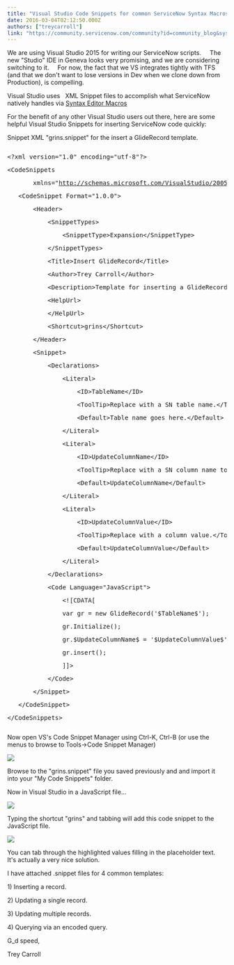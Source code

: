 ```yaml
---
title: "Visual Studio Code Snippets for common ServiceNow Syntax Macros"
date: 2016-03-04T02:12:50.000Z
authors: ["treycarroll"]
link: "https://community.servicenow.com/community?id=community_blog&sys_id=4faca625dbd0dbc01dcaf3231f961997"
---
```

<p>We are using Visual Studio 2015 for writing our ServiceNow scripts.     The new "Studio" IDE in Geneva looks very promising, and we are considering switching to it.     For now, the fact that we VS integrates tightly with TFS (and that we don't want to lose versions in Dev when we clone down from Production), is compelling. </p><p></p><p>Visual Studio uses   XML Snippet files to accomplish what ServiceNow natively handles via <a title="ki.servicenow.com/index.php?title=Using_the_Syntax_Editor#Using_Script_Macros&gsc.tab=0" href="http://wiki.servicenow.com/index.php?title=Using_the_Syntax_Editor#Using_Script_Macros&amp;gsc.tab=0">Syntax Editor Macros</a></p><p></p><p>For the benefit of any other Visual Studio users out there, here are some helpful Visual Studio Snippets for inserting ServiceNow code quickly:</p><p></p><p>Snippet XML "grins.snippet" for the insert a GlideRecord template.</p><pre __default_attr="xml" __jive_macro_name="code" class="jive_macro_code jive_text_macro _jivemacro_uid_14570336294128969" data-renderedposition="180.8000030517578_8_1193_705" jivemacro_uid="_14570336294128969"><p>&lt;?xml version="1.0" encoding="utf-8"?&gt;</p><p>&lt;CodeSnippets</p><p><span>       xmlns="</span><a title="" _jive_internal="true" href="/schemas.microsoft.com/VisualStudio/2005/CodeSnippet" rel="nofollow" target="_blank">http://schemas.microsoft.com/VisualStudio/2005/CodeSnippet</a><span>"&gt;</span></p><p>   &lt;CodeSnippet Format="1.0.0"&gt;</p><p>       &lt;Header&gt;</p><p>           &lt;SnippetTypes&gt;</p><p>               &lt;SnippetType&gt;Expansion&lt;/SnippetType&gt;</p><p>           &lt;/SnippetTypes&gt;</p><p>           &lt;Title&gt;Insert GlideRecord&lt;/Title&gt;</p><p>           &lt;Author&gt;Trey Carroll&lt;/Author&gt;</p><p>           &lt;Description&gt;Template for inserting a GlideRecord record&lt;/Description&gt;</p><p>           &lt;HelpUrl&gt;</p><p>           &lt;/HelpUrl&gt;</p><p>           &lt;Shortcut&gt;grins&lt;/Shortcut&gt;</p><p>       &lt;/Header&gt;</p><p>       &lt;Snippet&gt;</p><p>           &lt;Declarations&gt;</p><p>               &lt;Literal&gt;</p><p>                   &lt;ID&gt;TableName&lt;/ID&gt;</p><p>                   &lt;ToolTip&gt;Replace with a SN table name.&lt;/ToolTip&gt;</p><p>                   &lt;Default&gt;Table name goes here.&lt;/Default&gt;</p><p>               &lt;/Literal&gt;</p><p>               &lt;Literal&gt;</p><p>                   &lt;ID&gt;UpdateColumnName&lt;/ID&gt;</p><p>                   &lt;ToolTip&gt;Replace with a SN column name to update.&lt;/ToolTip&gt;</p><p>                   &lt;Default&gt;UpdateColumnName&lt;/Default&gt;</p><p>               &lt;/Literal&gt;</p><p>               &lt;Literal&gt;</p><p>                   &lt;ID&gt;UpdateColumnValue&lt;/ID&gt;</p><p>                   &lt;ToolTip&gt;Replace with a column value.&lt;/ToolTip&gt;</p><p>                   &lt;Default&gt;UpdateColumnValue&lt;/Default&gt;</p><p>               &lt;/Literal&gt;</p><p>           &lt;/Declarations&gt;</p><p>           &lt;Code Language="JavaScript"&gt;</p><p>               &lt;![CDATA[</p><p>               var gr = new GlideRecord('$TableName$');</p><p>               gr.Initialize();</p><p>               gr.$UpdateColumnName$ = '$UpdateColumnValue$';</p><p>               gr.insert();</p><p>               ]]&gt;</p><p>           &lt;/Code&gt;</p><p>       &lt;/Snippet&gt;</p><p>   &lt;/CodeSnippet&gt;</p><p>&lt;/CodeSnippets&gt;</p></pre><p></p><p>Now open VS's Code Snippet Manager using Ctrl-K, Ctrl-B (or use the menus to browse to Tools-&gt;Code Snippet Manager)</p><p><img   class="image-1 jive-image" src="56ea28c6db94dfc068c1fb651f9619c9.iix" style="max-width: 1200px; max-height: 900px;"/></p><p>Browse to the "grins.snippet" file you saved previously and and import it into your "My Code Snippets" folder.</p><p></p><p>Now in Visual Studio in a JavaScript file...</p><p></p><p><img   class="image-2 jive-image" src="ca0c4cc6db9017041dcaf3231f96192e.iix" style="max-width: 1200px; max-height: 900px;"/></p><p></p><p>Typing the shortcut "grins" and tabbing will add this code snippet to the JavaScript file.</p><p></p><p><img   class="image-3 jive-image" src="6da377fddbdc1fc03eb27a9e0f961936.iix" style="max-width: 1200px; max-height: 900px;"/></p><p></p><p>You can tab through the highlighted values filling in the placeholder text.     It's actually a very nice solution.</p><p></p><p>I have attached .snippet files for 4 common templates: </p><p></p><p>1) Inserting a record.</p><p>2) Updating a single record.</p><p>3) Updating multiple records.</p><p>4) Querying via an encoded query.</p><p></p><p>G_d speed,</p><p></p><p>Trey Carroll</p>